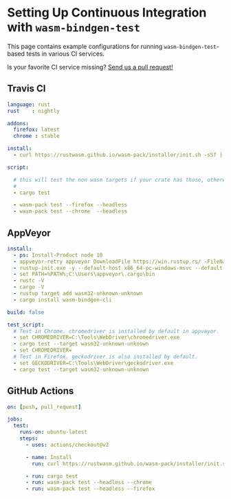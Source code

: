 # Setting Up Continuous Integration with `wasm-bindgen-test`

This page contains example configurations for running `wasm-bindgen-test`-based
tests in various CI services.

Is your favorite CI service missing? [Send us a pull
request!](https://github.com/rustwasm/wasm-bindgen)

## Travis CI

```yaml
language: rust
rust    : nightly

addons:
  firefox: latest
  chrome : stable

install:
  - curl https://rustwasm.github.io/wasm-pack/installer/init.sh -sSf | sh

script:

  # this will test the non wasm targets if your crate has those, otherwise remove this line.
  #
  - cargo test

  - wasm-pack test --firefox --headless
  - wasm-pack test --chrome  --headless
```

## AppVeyor

```yaml
install:
  - ps: Install-Product node 10
  - appveyor-retry appveyor DownloadFile https://win.rustup.rs/ -FileName rustup-init.exe
  - rustup-init.exe -y --default-host x86_64-pc-windows-msvc --default-toolchain nightly
  - set PATH=%PATH%;C:\Users\appveyor\.cargo\bin
  - rustc -V
  - cargo -V
  - rustup target add wasm32-unknown-unknown
  - cargo install wasm-bindgen-cli

build: false

test_script:
  # Test in Chrome. chromedriver is installed by default in appveyor.
  - set CHROMEDRIVER=C:\Tools\WebDriver\chromedriver.exe
  - cargo test --target wasm32-unknown-unknown
  - set CHROMEDRIVER=
  # Test in Firefox. geckodriver is also installed by default.
  - set GECKODRIVER=C:\Tools\WebDriver\geckodriver.exe
  - cargo test --target wasm32-unknown-unknown
```

## GitHub Actions

```yaml
on: [push, pull_request]

jobs:
  test:
    runs-on: ubuntu-latest
    steps:
      - uses: actions/checkout@v2

      - name: Install
        run: curl https://rustwasm.github.io/wasm-pack/installer/init.sh -sSf | sh

      - run: cargo test
      - run: wasm-pack test --headless --chrome
      - run: wasm-pack test --headless --firefox
```
